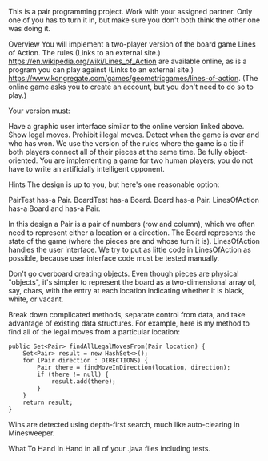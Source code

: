 This is a pair programming project. Work with your assigned partner. Only one of you has to turn it in, but make sure you don't both think the other one was doing it.

Overview
You will implement a two-player version of the board game Lines of Action. The rules (Links to an external site.) https://en.wikipedia.org/wiki/Lines_of_Action are available online, as is a program you can play against (Links to an external site.) https://www.kongregate.com/games/geometricgames/lines-of-action. (The online game asks you to create an account, but you don't need to do so to play.)

Your version must:

Have a graphic user interface similar to the online version linked above.
Show legal moves.
Prohibit illegal moves.
Detect when the game is over and who has won. We use the version of the rules where the game is a tie if both players connect all of their pieces at the same time.
Be fully object-oriented.
You are implementing a game for two human players; you do not have to write an artificially intelligent opponent.

Hints
The design is up to you, but here's one reasonable option:

PairTest has-a Pair. BoardTest has-a Board. Board has-a Pair. LinesOfAction has-a Board and has-a Pair.

In this design a Pair is a pair of numbers (row and column), which we often need to represent either a location or a direction. The Board represents the state of the game (where the pieces are and whose turn it is). LinesOfAction handles the user interface. We try to put as little code in LinesOfAction as possible, because user interface code must be tested manually.

Don't go overboard creating objects. Even though pieces are physical "objects", it's simpler to represent the board as a two-dimensional array of, say, chars, with the entry at each location indicating whether it is black, white, or vacant.

Break down complicated methods, separate control from data, and take advantage of existing data structures. For example, here is my method to find all of the legal moves from a particular location:

    public Set<Pair> findAllLegalMovesFrom(Pair location) {
        Set<Pair> result = new HashSet<>();
        for (Pair direction : DIRECTIONS) {
            Pair there = findMoveInDirection(location, direction);
            if (there != null) {
                result.add(there);
            }
        }
        return result;
    }
Wins are detected using depth-first search, much like auto-clearing in Minesweeper.

What To Hand In
Hand in all of your .java files including tests.
